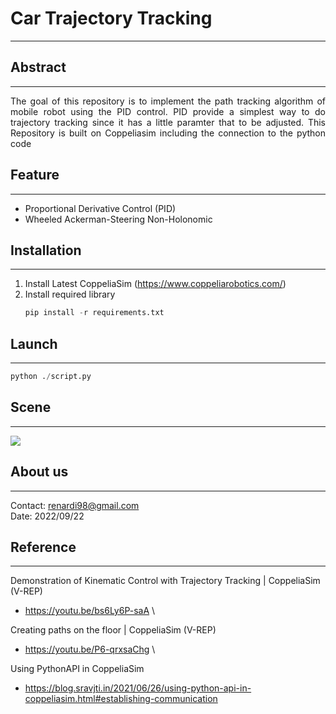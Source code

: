 # **Car Trajectory Tracking**
---
## **Abstract**
***
<div align="justify">
The goal of this repository is to implement the path tracking algorithm of mobile robot using the PID control. PID provide a simplest way to do trajectory tracking since it has a little paramter that to be adjusted. This Repository is built on Coppeliasim including the connection to the python code
</div>

## **Feature**
***
* Proportional Derivative Control (PID)
* Wheeled Ackerman-Steering Non-Holonomic

## **Installation**
***
1. Install Latest CoppeliaSim (https://www.coppeliarobotics.com/)
2. Install required library
    ```Python
    pip install -r requirements.txt
    ```
## **Launch**
***
```Python
python ./script.py
```

## **Scene**
***
![](c:/Users/Engineering/Downloads/Screenshot%202022-09-22%20102937.png)

## **About us**
***
Contact: renardi98@gmail.com \
Date: 2022/09/22 

## **Reference**
***
Demonstration of Kinematic Control with Trajectory Tracking | CoppeliaSim (V-REP)
* https://youtu.be/bs6Ly6P-saA \

Creating paths on the floor | CoppeliaSim (V-REP)
* https://youtu.be/P6-qrxsaChg \

Using PythonAPI in CoppeliaSim
* https://blog.sravjti.in/2021/06/26/using-python-api-in-coppeliasim.html#establishing-communication